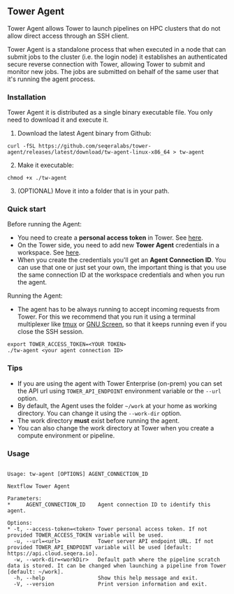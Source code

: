 ## Tower Agent

Tower Agent allows Tower to launch pipelines on HPC clusters that do not allow direct access through an SSH client.

Tower Agent is a standalone process that when executed in a node that can submit jobs to the cluster (i.e. the login node) it establishes an authenticated secure reverse connection with Tower, allowing Tower to submit and monitor new
jobs. The jobs are submitted on behalf of the same user that it's running the agent process.

### Installation

Tower Agent it is distributed as a single binary executable file. You only need to download it and execute it.

1. Download the latest Agent binary from Github: 
```
curl -fSL https://github.com/seqeralabs/tower-agent/releases/latest/download/tw-agent-linux-x86_64 > tw-agent
```

2. Make it executable:
```
chmod +x ./tw-agent
```

3. (OPTIONAL) Move it into a folder that is in your path.

### Quick start

Before running the Agent:
- You need to create a **personal access token** in Tower. See [here](https://docs.seqera.io/platform-cloud/api/overview#authentication).
- On the Tower side, you need to add new **Tower Agent** credentials in a workspace. See [here](https://docs.seqera.io/platform-cloud/credentials/agent_credentials).
- When you create the credentials you'll get an **Agent Connection ID**. You can use that one or just set your own, the important thing is that you use the same connection ID at the workspace credentials and when you run the agent.

Running the Agent:

- The agent has to be always running to accept incoming requests from Tower. For this we recommend that you run it using a terminal multiplexer like [tmux](https://github.com/tmux/tmux) or [GNU Screen](https://www.gnu.org/software/screen/), so that it keeps running even if you close the SSH session.
```
export TOWER_ACCESS_TOKEN=<YOUR TOKEN>
./tw-agent <your agent connection ID>
```

### Tips

- If you are using the agent with Tower Enterprise (on-prem) you can set the API url using `TOWER_API_ENDPOINT` environment variable or the `--url` option.
- By default, the Agent uses the folder `~/work` at your home as working directory. You can change it using the `--work-dir` option.
- The work directory **must** exist before running the agent.
- You can also change the work directory at Tower when you create a compute environment or pipeline.

### Usage
```

Usage: tw-agent [OPTIONS] AGENT_CONNECTION_ID

Nextflow Tower Agent

Parameters:
*     AGENT_CONNECTION_ID    Agent connection ID to identify this agent.

Options:
* -t, --access-token=<token> Tower personal access token. If not provided TOWER_ACCESS_TOKEN variable will be used.
  -u, --url=<url>            Tower server API endpoint URL. If not provided TOWER_API_ENDPOINT variable will be used [default: https://api.cloud.seqera.io].
  -w, --work-dir=<workDir>   Default path where the pipeline scratch data is stored. It can be changed when launching a pipeline from Tower [default: ~/work].
  -h, --help                 Show this help message and exit.
  -V, --version              Print version information and exit.

```
